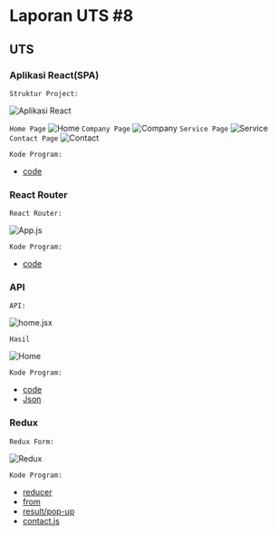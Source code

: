# Laporan UTS #8

## UTS

### Aplikasi React(SPA)

`Struktur Project:`

![Aplikasi React](img/Screenshot_1.png)

`Home Page`
![Home](img/Screenshot_2.png)
`Company Page`
![Company](img/Screenshot_3.png)
`Service Page`
![Service](img/Screenshot_4.png)
`Contact Page`
![Contact](img/Screenshot_5.png)

`Kode Program:`

* [code](../../src/08_UTS/uts-react)

### React Router

`React Router:`

![App.js](img/Screenshot_6.png)

`Kode Program:`

* [code](../../src/08_UTS/uts-react/src/App.js)

### API

`API:`

![home.jsx](img/Screenshot_7.png)

`Hasil`

![Home](img/Screenshot_8.png)

`Kode Program:`

* [code](../../src/08_UTS/uts-react/src/services/API/home.jsx)
* [Json](https://github.com/rizalanhari/API_React_UTS/blob/master/db.json)

### Redux

`Redux Form:`

![Redux](img/Screenshot_9.png)

`Kode Program:`

* [reducer](../../src/08_UTS/uts-react/src/store/reducers/index.js)
* [from](../../src/08_UTS/uts-react/src/parts/SimpleForm.js)
* [result/pop-up](../../src/08_UTS/uts-react/src/parts/showResults.js)
* [contact.js](../../src/08_UTS/uts-react/src/pages/contact.js)
